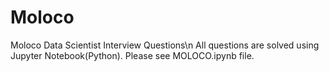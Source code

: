 # Moloco
Moloco Data Scientist Interview Questions\n
All questions are solved using Jupyter Notebook(Python).
Please see MOLOCO.ipynb file.
